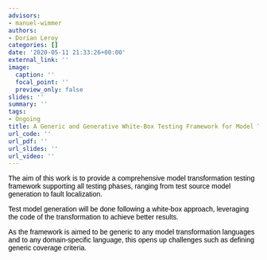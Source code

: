 ```yaml
---
advisors:
- manuel-wimmer
authors:
- Dorian Leroy
categories: []
date: '2020-05-11 21:33:26+00:00'
external_link: ''
image:
  caption: ''
  focal_point: ''
  preview_only: false
slides: ''
summary: ''
tags:
- Ongoing
title: A Generic and Generative White-Box Testing Framework for Model Transformations
url_code: ''
url_pdf: ''
url_slides: ''
url_video: ''
---
```


<span style="font-family: 'Calibri',sans-serif; color: black;">The aim of this work is to provide a comprehensive model transformation testing framework supporting all testing phases, ranging from test source model generation to fault localization.</span>

<span style="font-family: 'Calibri',sans-serif; color: black;">Test model generation will be done following a white-box approach, leveraging the code of the transformation to achieve better results.</span>

<span style="font-family: 'Calibri',sans-serif; color: black;">As the framework is aimed to be generic to any model transformation languages and to any domain-specific language, this opens up challenges such as defining generic coverage criteria.</span>